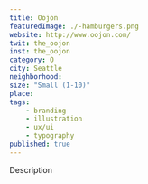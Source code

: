 ```yaml
---
title: Oojon
featuredImage: ./-hamburgers.png
website: http://www.oojon.com/
twit: the_oojon
inst: the_oojon
category: O
city: Seattle
neighborhood:
size: "Small (1-10)"
place: 
tags:
    - branding
    - illustration
    - ux/ui
    - typography
published: true
---
```


Description
